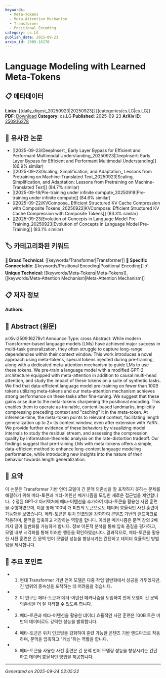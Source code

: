 ```yaml
---
keywords:
  - Meta-Tokens
  - Meta-Attention Mechanism
  - Transformer
  - Positional Encoding
category: cs.LG
publish_date: 2025-09-23
arxiv_id: 2509.16278
---
```


<!-- KEYWORD_LINKING_METADATA:
{
  "processed_timestamp": "2025-09-24T02:05:22.072274",
  "vocabulary_version": "1.0",
  "selected_keywords": [
    "Meta-Tokens",
    "Meta-Attention Mechanism",
    "Transformer",
    "Positional Encoding"
  ],
  "rejected_keywords": [],
  "similarity_scores": {
    "Meta-Tokens": 0.78,
    "Meta-Attention Mechanism": 0.77,
    "Transformer": 0.72,
    "Positional Encoding": 0.74
  },
  "extraction_method": "AI_prompt_based",
  "budget_applied": true,
  "candidates_json": {
    "candidates": [
      {
        "surface": "meta-tokens",
        "canonical": "Meta-Tokens",
        "aliases": [
          "meta tokens",
          "metatokens"
        ],
        "category": "unique_technical",
        "rationale": "Meta-tokens are a novel concept introduced in the paper that enhance language model performance by acting as trainable landmarks.",
        "novelty_score": 0.85,
        "connectivity_score": 0.65,
        "specificity_score": 0.9,
        "link_intent_score": 0.78
      },
      {
        "surface": "meta-attention mechanism",
        "canonical": "Meta-Attention Mechanism",
        "aliases": [
          "meta-attention",
          "meta attention"
        ],
        "category": "unique_technical",
        "rationale": "The meta-attention mechanism is a specific innovation that guides the use of meta-tokens, crucial for understanding the paper's contributions.",
        "novelty_score": 0.8,
        "connectivity_score": 0.7,
        "specificity_score": 0.85,
        "link_intent_score": 0.77
      },
      {
        "surface": "Transformer-based language models",
        "canonical": "Transformer",
        "aliases": [
          "Transformer-based LMs"
        ],
        "category": "broad_technical",
        "rationale": "Transformers are a foundational technology in the paper, providing context for the innovations introduced.",
        "novelty_score": 0.3,
        "connectivity_score": 0.9,
        "specificity_score": 0.6,
        "link_intent_score": 0.72
      },
      {
        "surface": "positional encoding",
        "canonical": "Positional Encoding",
        "aliases": [
          "position encoding"
        ],
        "category": "specific_connectable",
        "rationale": "Positional encoding is enhanced by meta-tokens, playing a key role in the paper's approach to improving language model performance.",
        "novelty_score": 0.5,
        "connectivity_score": 0.75,
        "specificity_score": 0.7,
        "link_intent_score": 0.74
      }
    ],
    "ban_list_suggestions": [
      "context window",
      "synthetic tasks",
      "fine-tuning"
    ]
  },
  "decisions": [
    {
      "candidate_surface": "meta-tokens",
      "resolved_canonical": "Meta-Tokens",
      "decision": "linked",
      "scores": {
        "novelty": 0.85,
        "connectivity": 0.65,
        "specificity": 0.9,
        "link_intent": 0.78
      }
    },
    {
      "candidate_surface": "meta-attention mechanism",
      "resolved_canonical": "Meta-Attention Mechanism",
      "decision": "linked",
      "scores": {
        "novelty": 0.8,
        "connectivity": 0.7,
        "specificity": 0.85,
        "link_intent": 0.77
      }
    },
    {
      "candidate_surface": "Transformer-based language models",
      "resolved_canonical": "Transformer",
      "decision": "linked",
      "scores": {
        "novelty": 0.3,
        "connectivity": 0.9,
        "specificity": 0.6,
        "link_intent": 0.72
      }
    },
    {
      "candidate_surface": "positional encoding",
      "resolved_canonical": "Positional Encoding",
      "decision": "linked",
      "scores": {
        "novelty": 0.5,
        "connectivity": 0.75,
        "specificity": 0.7,
        "link_intent": 0.74
      }
    }
  ]
}
-->

# Language Modeling with Learned Meta-Tokens

## 📋 메타데이터

**Links**: [[daily_digest_20250923|20250923]] [[categories/cs.LG|cs.LG]]
**PDF**: [Download](https://arxiv.org/pdf/2509.16278.pdf)
**Category**: cs.LG
**Published**: 2025-09-23
**ArXiv ID**: [2509.16278](https://arxiv.org/abs/2509.16278)

## 🔗 유사한 논문
- [[2025-09-23/DeepInsert_ Early Layer Bypass for Efficient and Performant Multimodal Understanding_20250923|DeepInsert: Early Layer Bypass for Efficient and Performant Multimodal Understanding]] (86.9% similar)
- [[2025-09-23/Scaling, Simplification, and Adaptation_ Lessons from Pretraining on Machine-Translated Text_20250923|Scaling, Simplification, and Adaptation: Lessons from Pretraining on Machine-Translated Text]] (84.7% similar)
- [[2025-09-18/Pre-training under infinite compute_20250918|Pre-training under infinite compute]] (84.6% similar)
- [[2025-09-22/KVCompose_ Efficient Structured KV Cache Compression with Composite Tokens_20250922|KVCompose: Efficient Structured KV Cache Compression with Composite Tokens]] (83.3% similar)
- [[2025-09-23/Evolution of Concepts in Language Model Pre-Training_20250923|Evolution of Concepts in Language Model Pre-Training]] (83.1% similar)

## 🏷️ 카테고리화된 키워드
**🧠 Broad Technical**: [[keywords/Transformer|Transformer]]
**🔗 Specific Connectable**: [[keywords/Positional Encoding|Positional Encoding]]
**⚡ Unique Technical**: [[keywords/Meta-Tokens|Meta-Tokens]], [[keywords/Meta-Attention Mechanism|Meta-Attention Mechanism]]

## 📋 저자 정보

**Authors:** 

## 📄 Abstract (원문)

arXiv:2509.16278v1 Announce Type: cross 
Abstract: While modern Transformer-based language models (LMs) have achieved major success in multi-task generalization, they often struggle to capture long-range dependencies within their context window. This work introduces a novel approach using meta-tokens, special tokens injected during pre-training, along with a dedicated meta-attention mechanism to guide LMs to use these tokens. We pre-train a language model with a modified GPT-2 architecture equipped with meta-attention in addition to causal multi-head attention, and study the impact of these tokens on a suite of synthetic tasks. We find that data-efficient language model pre-training on fewer than 100B tokens utilizing meta-tokens and our meta-attention mechanism achieves strong performance on these tasks after fine-tuning. We suggest that these gains arise due to the meta-tokens sharpening the positional encoding. This enables them to operate as trainable, content-based landmarks, implicitly compressing preceding context and "caching" it in the meta-token. At inference-time, the meta-token points to relevant context, facilitating length generalization up to 2$\times$ its context window, even after extension with YaRN. We provide further evidence of these behaviors by visualizing model internals to study the residual stream, and assessing the compression quality by information-theoretic analysis on the rate-distortion tradeoff. Our findings suggest that pre-training LMs with meta-tokens offers a simple, data-efficient method to enhance long-context language modeling performance, while introducing new insights into the nature of their behavior towards length generalization.

## 📝 요약

이 논문은 Transformer 기반 언어 모델이 긴 문맥 의존성을 잘 포착하지 못하는 문제를 해결하기 위해 메타-토큰과 메타-어텐션 메커니즘을 도입한 새로운 접근법을 제안합니다. 수정된 GPT-2 아키텍처에 메타-어텐션을 추가하여 메타-토큰을 활용한 사전 훈련을 수행하였으며, 이를 통해 100억 개 미만의 토큰으로도 데이터 효율적인 사전 훈련이 가능함을 보였습니다. 메타-토큰은 위치 인코딩을 강화하여 콘텐츠 기반의 랜드마크로 작용하며, 문맥을 압축하고 저장하는 역할을 합니다. 이러한 메커니즘은 문맥 창의 2배까지 길이 일반화를 가능하게 합니다. 정보 이론적 분석을 통해 압축 품질을 평가하고, 모델 내부 시각화를 통해 이러한 행동을 확인하였습니다. 결과적으로, 메타-토큰을 활용한 사전 훈련은 긴 문맥 언어 모델링 성능을 향상시키는 간단하고 데이터 효율적인 방법임을 제시합니다.

## 🎯 주요 포인트

- 1. 현대 Transformer 기반 언어 모델은 다중 작업 일반화에서 성공을 거두었지만, 긴 범위의 종속성을 포착하는 데 어려움을 겪습니다.
- 2. 이 연구는 메타-토큰과 메타-어텐션 메커니즘을 도입하여 언어 모델이 긴 문맥 의존성을 더 잘 처리할 수 있도록 합니다.
- 3. 메타-토큰과 메타-어텐션을 활용한 데이터 효율적인 사전 훈련은 100B 토큰 미만의 데이터로도 강력한 성능을 발휘합니다.
- 4. 메타-토큰은 위치 인코딩을 강화하여 훈련 가능한 콘텐츠 기반 랜드마크로 작동하며, 문맥을 압축하고 "캐싱"하는 역할을 합니다.
- 5. 메타-토큰을 사용한 사전 훈련은 긴 문맥 언어 모델링 성능을 향상시키는 간단하고 데이터 효율적인 방법을 제공합니다.


---

*Generated on 2025-09-24 02:05:22*